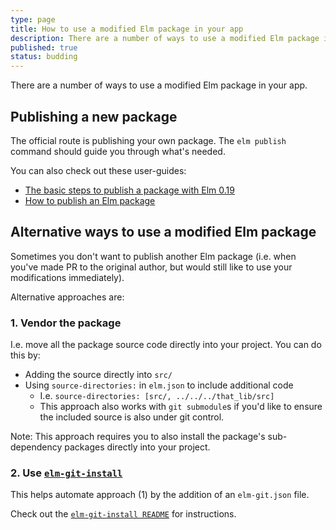 ```yaml
---
type: page
title: How to use a modified Elm package in your app
description: There are a number of ways to use a modified Elm package in your app
published: true
status: budding
---
```


There are a number of ways to use a modified Elm package in your app.


## Publishing a new package

The official route is publishing your own package. The `elm publish` command should guide you through what's needed.

You can also check out these user-guides:

- [The basic steps to publish a package with Elm 0.19](https://korban.net/posts/elm/2018-10-02-basic-steps-publish-package-elm-19/)
- [How to publish an Elm package](https://medium.com/@Max_Goldstein/how-to-publish-an-elm-package-3053b771e545)


## Alternative ways to use a modified Elm package

Sometimes you don't want to publish another Elm package (i.e. when you've made  PR to the original author, but would still like to use your modifications immediately).

Alternative approaches are:

### 1. Vendor the package

I.e. move all the package source code directly into your project. You can do this by:

- Adding the source directly into `src/`
- Using `source-directories:` in `elm.json` to include additional code
    - I.e. `source-directories: [src/, ../../../that_lib/src]`
    - This approach also works with `git submodule`s if you'd like to ensure the included source is also under git control.

Note: This approach requires you to also install the package's sub-dependency packages directly into your project.


### 2. Use [`elm-git-install`](https://github.com/robinheghan/elm-git-install)

This helps automate approach (1) by the addition of an `elm-git.json` file.

Check out the [`elm-git-install README`](https://github.com/robinheghan/elm-git-install#readme) for instructions.
